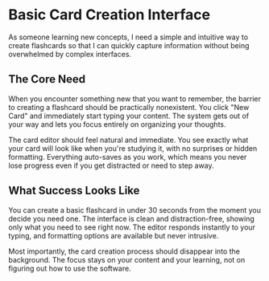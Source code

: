 # Basic Card Creation Interface

As someone learning new concepts, I need a simple and intuitive way to create flashcards so that I can quickly capture information without being overwhelmed by complex interfaces.

## The Core Need

When you encounter something new that you want to remember, the barrier to creating a flashcard should be practically nonexistent. You click "New Card" and immediately start typing your content. The system gets out of your way and lets you focus entirely on organizing your thoughts.

The card editor should feel natural and immediate. You see exactly what your card will look like when you're studying it, with no surprises or hidden formatting. Everything auto-saves as you work, which means you never lose progress even if you get distracted or need to step away.

## What Success Looks Like

You can create a basic flashcard in under 30 seconds from the moment you decide you need one. The interface is clean and distraction-free, showing only what you need to see right now. The editor responds instantly to your typing, and formatting options are available but never intrusive.

Most importantly, the card creation process should disappear into the background. The focus stays on your content and your learning, not on figuring out how to use the software.